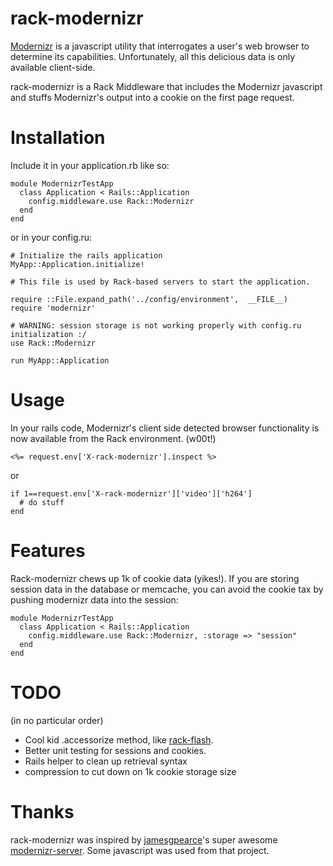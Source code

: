 # rack-modernizr

[Modernizr](http://modernizr.com) is a javascript utility that interrogates a user's web browser to determine its capabilities.  Unfortunately, all this delicious data is only available client-side.

rack-modernizr is a Rack Middleware that includes the Modernizr javascript and stuffs Modernizr's output into a cookie on the first page request.

# Installation

Include it in your application.rb like so:

    module ModernizrTestApp
      class Application < Rails::Application
        config.middleware.use Rack::Modernizr
      end
    end

or in your config.ru:

    # Initialize the rails application
    MyApp::Application.initialize!

    # This file is used by Rack-based servers to start the application.
    
    require ::File.expand_path('../config/environment',  __FILE__)
    require 'modernizr'

    # WARNING: session storage is not working properly with config.ru initialization :/
    use Rack::Modernizr
    
    run MyApp::Application

# Usage

In your rails code, Modernizr's client side detected browser functionality is now available from the Rack environment.  (w00t!)

    <%= request.env['X-rack-modernizr'].inspect %>

or

    if 1==request.env['X-rack-modernizr']['video']['h264']
      # do stuff
    end

# Features

Rack-modernizr chews up 1k of cookie data (yikes!).  If you are storing session data in the database or memcache, you can avoid the cookie tax by pushing modernizr data into the session:

    module ModernizrTestApp
      class Application < Rails::Application
        config.middleware.use Rack::Modernizr, :storage => "session"
      end
    end

# TODO

(in no particular order)
- Cool kid .accessorize method, like [rack-flash](http://nakajima.github.com/rack-flash/).
- Better unit testing for sessions and cookies.
- Rails helper to clean up retrieval syntax
- compression to cut down on 1k cookie storage size

# Thanks

rack-modernizr was inspired by [jamesgpearce](https://github.com/jamesgpearce)'s super awesome [modernizr-server](https://github.com/jamesgpearce/modernizr-server).  Some javascript was used from that project.

